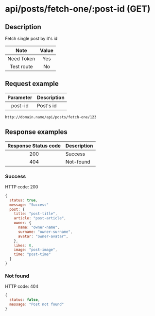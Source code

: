 # api/posts/fetch-one/:post-id (GET)

## Description

Fetch single post by it's id

|    Note    | Value |
| :--------: | :---: |
| Need Token |  Yes  |
| Test route |  No   |

## Request example

| Parameter | Description |
| :-------: | ----------- |
|  post-id  | Post's id   |

```http
http://domain.name/api/posts/fetch-one/123
```

## Response examples

| Response Status code | Description |
| :------------------: | ----------- |
|         200          | Success     |
|         404          | Not-found   |

### Success

HTTP code: 200

```js
{
  status: true,
  message: "Success"
  post: {
    title: "post-title",
    article: "post-article",
    owner: {
      name: "owner-name",
      surname: "owner-surname",
      avatar: "owner-avatar",
    },
    likes: 0,
    image: "post-image",
    time: "post-time"
  }
}
```

### Not found

HTTP code: 404

```js
{
  status: false,
  message: "Post not found"
}
```
